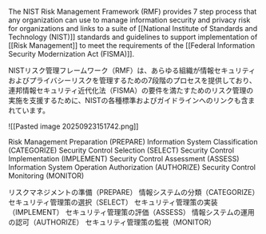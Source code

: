 
The NIST Risk Management Framework (RMF) provides 7 step process that any organization can use to manage information security and privacy risk for organizations and links to a suite of [[National Institute of Standards and Technology (NIST)]] standards and guidelines to support implementation of [[Risk Management]] to meet the requirements of the [[Federal Information Security Modernization Act (FISMA)]].  

NISTリスク管理フレームワーク（RMF）は、あらゆる組織が情報セキュリティおよびプライバシーリスクを管理するための7段階のプロセスを提供しており、連邦情報セキュリティ近代化法（FISMA）の要件を満たすためのリスク管理の実施を支援するために、NISTの各種標準およびガイドラインへのリンクも含まれています。


![[Pasted image 20250923151742.png]]

Risk Management Preparation (PREPARE)
Information System Classification (CATEGORIZE)
Security Control Selection (SELECT)
Security Control Implementation (IMPLEMENT)
Security Control Assessment (ASSESS)
Information System Operation Authorization (AUTHORIZE)
Security Control Monitoring (MONITOR)

リスクマネジメントの準備（PREPARE）
情報システムの分類（CATEGORIZE）﻿
セキュリティ管理策の選択（SELECT）﻿
セキュリティ管理策の実装（IMPLEMENT）
セキュリティ管理策の評価（ASSESS）﻿
情報システムの運用の認可（AUTHORIZE）﻿
セキュリティ管理策の監視（MONITOR）

